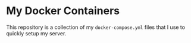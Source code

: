 # My Docker Containers

This repository is a collection of my ```docker-compose.yml``` files that I use to quickly 
setup my server. 
